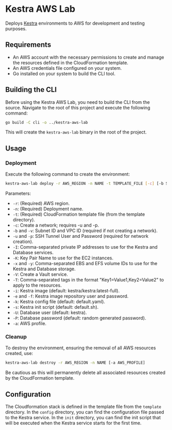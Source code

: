 # Kestra AWS Lab

Deploys [Kestra](https://kestra.io/) environments to AWS for development and testing purposes.

## Requirements

- An AWS account with the necessary permissions to create and manage the resources defined in the CloudFormation template.
- An AWS credentials file configured on your system.
- Go installed on your system to build the CLI tool.

## Building the CLI

Before using the Kestra AWS Lab, you need to build the CLI from the source. Navigate to the root of this project and execute the following command:

```bash
go build -C cli -o ../kestra-aws-lab
```

This will create the `kestra-aws-lab` binary in the root of the project.

## Usage

### Deployment

Execute the following command to create the environment:

```bash
kestra-aws-lab deploy -r AWS_REGION -n NAME -t TEMPLATE_FILE [-c] [-b SUBNET_ID -v VPC_ID] [-u SSH_TUNNEL_USER -p SSH_TUNNEL_PASSWORD] [-I PRIVATE_IP_ADDRESSES] [-K KEY_PAIR_NAME] [-x EBS_VOLUME_IDS] [-y EFS_VOLUME_IDS] [-V] [-T TAG] [-i KESTRA_IMAGE (default: kestra/kestra:latest-full)] [-e KESTRA_IMAGE_REPOSITORY_USER -f KESTRA_IMAGE_REPOSITORY_PASSWORD] [-k KESTRA_CONFIG_FILE (default: default.yaml)] [-s KESTRA_INIT_SCRIPT (default: default.sh)] [-U DATABASE_USER (default: kestra)] [-P DATABASE_PASSWORD (default: random generated password)] [-a AWS_PROFILE]
```

Parameters:

* `-r`: (Required) AWS region.
* `-n`: (Required) Deployment name.
* `-t`: (Required) CloudFormation template file (from the template directory).
* `-c`: Create a network; requires -u and -p.
* `-b` and `-v`: Subnet ID and VPC ID (required if not creating a network).
* `-u` and `-p`: SSH Tunnel User and Password (required for network creation).
* `-I`: Comma-separated private IP addresses to use for the Kestra and Database services.
* `-K`: Key Pair Name to use for the EC2 instances.
* `-x` and `-y`: Comma-separated EBS and EFS volume IDs to use for the Kestra and Database storage.
* `-V`: Create a Vault service.
* `-T`: Comma-separated tags in the format "Key1=Value1,Key2=Value2" to apply to the resources.
* `-i`: Kestra image (default: kestra/kestra:latest-full).
* `-e` and `-f`: Kestra image repository user and password.
* `-k`: Kestra config file (default: default.yaml).
* `-s`: Kestra init script (default: default.sh).
* `-U`: Database user (default: kestra).
* `-P`: Database password (default: random generated password).
* `-a`: AWS profile.

### Cleanup

To destroy the environment, ensuring the removal of all AWS resources created, use:

```bash
kestra-aws-lab destroy -r AWS_REGION -n NAME [-a AWS_PROFILE]
```

Be cautious as this will permanently delete all associated resources created by the CloudFormation template.

## Configuration

The Cloudformation stack is defined in the template file from the `template` directory. In the `config` directory, you can find the configuration file passed to the Kestra service. In the `init` directory, you can find the init script that will be executed when the Kestra service starts for the first time.